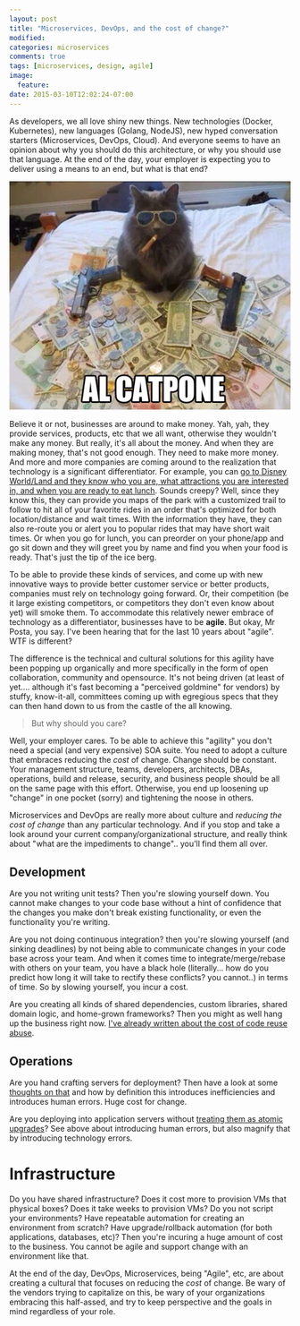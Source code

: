 ```yaml
---
layout: post
title: "Microservices, DevOps, and the cost of change?"
modified:
categories: microservices
comments: true
tags: [microservices, design, agile]
image:
  feature:
date: 2015-03-10T12:02:24-07:00
---
```


As developers, we all love shiny new things. New technologies (Docker, Kubernetes), new languages (Golang, NodeJS), new hyped conversation starters (Microservices, DevOps, Cloud). And everyone seems to have an opinion about why you should do this architecture, or why you should use that language. At the end of the day, your employer is expecting you to deliver using a means to an end, but what is that end?

![cat money](/images/cat-money.jpg)

Believe it or not, businesses are around to make money. Yah, yah, they provide services, products, etc that we all want, otherwise they wouldn't make any money. But really, it's all about the money. And when they are making money, that's not good enough. They need to make more money. And more and more companies are coming around to the realization that technology is a significant differentiator. For example, you can [go to Disney World/Land and they know who you are, what attractions you are interested in, and when you are ready to eat lunch](http://www.wired.com/2015/03/disney-magicband/?mbid=social_twitter). Sounds creepy? Well, since they know this, they can provide you maps of the park with a customized trail to follow to hit all of your favorite rides in an order that's optimized for both location/distance and wait times. With the information they have, they can also re-route you or alert you to popular rides that may have short wait times. Or when you go for lunch, you can preorder on your phone/app and go sit down and they will greet you by name and find you when your food is ready. That's just the tip of the ice berg.
  
To be able to provide these kinds of services, and come up with new innovative ways to provide better customer service or better products, companies must rely on technology going forward. Or, their competition (be it large existing competitors, or competitors they don't even know about yet) will smoke them. To accommodate this relatively newer embrace of technology as a differentiator, businesses have to be __agile__. But okay, Mr Posta, you say. I've been hearing that for the last 10 years about "agile". WTF is different?
  
  
The difference is the technical and cultural solutions for this agility have been popping up organically and more specifically in the form of open collaboration, community and opensource. It's not being driven (at least of yet.... although it's fast becoming a "perceived goldmine" for vendors) by stuffy, know-it-all, committees coming up with egregious specs that they can then hand down to us from the castle of the all knowing. 

> But why should you care?

Well, your employer cares. To be able to achieve this "agility" you don't need a special (and very expensive) SOA suite. You need to adopt a culture that embraces reducing the _cost_ of change. Change should be constant. Your management structure, teams, developers, architects, DBAs, operations, build and release, security, and business people should be all on the same page with this effort. Otherwise, you end up loosening up "change" in one pocket (sorry) and tightening the noose in others. 

Microservices and DevOps are really more about culture and _reducing the cost of change_ than any particular technology. And if you stop and take a look around your current company/organizational structure, and really think about "what are the impediments to change".. you'll find them all over.
 
## Development
Are you not writing unit tests? Then you're slowing yourself down. You cannot make changes to your code base without a hint of confidence that the changes you make don't break existing functionality, or even the functionality you're writing.
 
Are you not doing continuous integration? then you're slowing yourself (and sinking deadlines) by not being able to communicate changes in your code base across your team. And when it comes time to integrate/merge/rebase with others on your team, you have a black hole (literally... how do you predict how long it will take to rectify these conflicts? you cannot..) in terms of time. So by slowing yourself, you incur a cost.
   
Are you creating all kinds of shared dependencies, custom libraries, shared domain logic, and home-grown frameworks? Then you might as well hang up the business right now. [I've already written about the cost of code reuse abuse](http://blog.christianposta.com/design/the-cost-of-code-reuse-abuse/).

## Operations
Are you hand crafting servers for deployment? Then have a look at some [thoughts on that](https://blog.engineyard.com/2014/pets-vs-cattle) and how by definition this introduces inefficiencies and introduces human errors. Huge cost for change. 

Are you deploying into application servers without [treating them as atomic upgrades](https://medium.com/@jstrachan/the-decline-of-java-application-servers-when-using-docker-containers-edbe032e1f30)? See above about introducing human errors, but also magnify that by introducing technology errors.

# Infrastructure
Do you have shared infrastructure? Does it cost more to provision VMs that physical boxes? Does it take weeks to provision VMs? Do you not script your environments? Have repeatable automation for creating an environment from scratch? Have upgrade/rollback automation (for both applications, databases, etc)? Then you're incuring a huge amount of cost to the business. You cannot be agile and support change with an environment like that.


At the end of the day, DevOps, Microservices, being "Agile", etc, are about creating a cultural that focuses on reducing the _cost_ of change. Be wary of the vendors trying to capitalize on this, be wary of your organizations embracing this half-assed, and try to keep perspective and the goals in mind regardless of your role. 